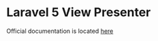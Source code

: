 Laravel 5 View Presenter
==============

Official documentation is located [here](http://sky.pingpong-labs.com/docs/2.0/presenters)
